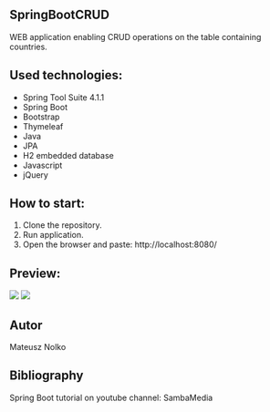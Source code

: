 ## SpringBootCRUD

WEB application enabling CRUD operations on the table containing countries.

## Used technologies:

- Spring Tool Suite 4.1.1
- Spring Boot
- Bootstrap
- Thymeleaf
- Java
- JPA
- H2 embedded database
- Javascript
- jQuery

## How to start:

1. Clone the repository.
2. Run application.
3. Open the browser and paste: http://localhost:8080/

## Preview:

<image src="SpringBootCRUD/images/1.png"/>
<image src="SpringBootCRUD/images/2.png"/>

## Autor

Mateusz Nolko

## Bibliography

Spring Boot tutorial on youtube channel: SambaMedia
